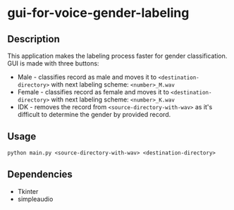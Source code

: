 # gui-for-voice-gender-labeling

## Description
This application makes the labeling process faster for gender classification.
GUI is made with three buttons:
* Male - classifies record as male and moves it to `<destination-directory>` with next labeling scheme: `<number>_M.wav`
* Female - classifies record as female and moves it to `<destination-directory>` with next labeling scheme: `<number>_K.wav`
* IDK - removes the record from `<source-directory-with-wav>` as it's difficult to determine the gender by provided record.

## Usage
```
python main.py <source-directory-with-wav> <destination-directory>
```

## Dependencies
* Tkinter
* simpleaudio
